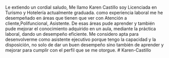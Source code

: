 Le extiendo un cordial saludo, Me llamo Karen Castillo soy Licenciada en Turismo y Hotelería actualmente graduada.
como experiencia laboral me he desempeñado en áreas que tienen que ver con Atención a cliente,Polifuncional, Asistente. De esas áreas pude aprender y también pude mejorar el conocimiento adquirido en un aula, mediante la práctica laboral, dando un desempeño eficiente.
Me considero apta para desenvolverme como asistente ejecutivo porque tengo la capacidad y la disposición, no solo de dar un buen desempeño sino también de aprender y mejorar para cumplir con el perfil que se me otorgue. # Karen-Castillo
 
